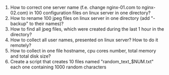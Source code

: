 1. How to correct one server name (f.e. change nginx-01.com to nginx-02.com) in 100 configuration files on linux server in one directory?
2. How to rename 100 jpeg files on linux server in one directory (add "-backup" to their names)?
3. How to find all jpeg files, which were created during the last 1 hour in the directory?
4. How to collect all user names, presented on linux server? How to do it remotely?
5. How to collect in one file hostname, cpu cores number, total memory and total disk size?
6. Create a script that creates 10 files named "random_text_$NUM.txt" each one containing 1000 random characters